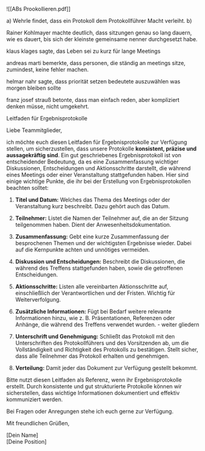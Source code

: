 
![[ABs Prookollieren.pdf]]

a) Wehrle findet, dass ein Protokoll dem Protokollführer Macht verleiht.
b) 







Rainer Kohlmayer machte deutlich, dass sitzungen genau so lang dauern, wie es dauert, bis sich der kleinste gemeinsame nenner durchgesetzt habe.

klaus klages sagte, das Leben sei zu kurz für lange Meetings

andreas marti bemerkte, dass personen, die ständig an meetings sitze, zumindest, keine fehler machen.

helmar nahr sagte, dass priorität setzen bedeutete auszuwählen was morgen bleiben sollte

franz josef strauß betonte, dass man einfach reden, aber kompliziert denken müsse, nicht umgekehrt.


Leitfaden für Ergebnisprotokolle

Liebe Teammitglieder,

ich möchte euch diesen Leitfaden für Ergebnisprotokolle zur Verfügung stellen, um sicherzustellen, dass unsere Protokolle **konsistent, präzise und aussagekräftig sind**. Ein gut geschriebenes Ergebnisprotokoll ist von entscheidender Bedeutung, da es eine Zusammenfassung wichtiger Diskussionen, Entscheidungen und Aktionsschritte darstellt, die während eines Meetings oder einer Veranstaltung stattgefunden haben. Hier sind einige wichtige Punkte, die ihr bei der Erstellung von Ergebnisprotokollen beachten solltet:

1. **Titel und Datum:** Welches das Thema des Meetings oder der Veranstaltung kurz beschreibt. Dazu gehört auch das Datum.
    
2. **Teilnehmer:** Listet die Namen der Teilnehmer auf, die an der Sitzung teilgenommen haben. Dient der Anwesenheitsdokumentation.
    
3. **Zusammenfassung:** Gebt eine kurze Zusammenfassung der besprochenen Themen und der wichtigsten Ergebnisse wieder. Dabei auf die Kernpunkte achten und unnötiges vermeiden.
    
4. **Diskussion und Entscheidungen:** Beschreibt die Diskussionen, die während des Treffens stattgefunden haben, sowie die getroffenen Entscheidungen.
    
5. **Aktionsschritte:** Listen alle vereinbarten Aktionsschritte auf, einschließlich der Verantwortlichen und der Fristen. Wichtig für Weiterverfolgung.
    
6. **Zusätzliche Informationen:** Fügt bei Bedarf weitere relevante Informationen hinzu, wie z. B. Präsentationen, Referenzen oder Anhänge, die während des Treffens verwendet wurden. - weiter gliedern
    
7. **Unterschrift und Genehmigung:** Schließt das Protokoll mit den Unterschriften des Protokollführers und des Vorsitzenden ab, um die Vollständigkeit und Richtigkeit des Protokolls zu bestätigen. Stellt sicher, dass alle Teilnehmer das Protokoll erhalten und genehmigen.
    
8. **Verteilung:** Damit jeder das Dokument zur Verfügung gestellt bekommt.



Bitte nutzt diesen Leitfaden als Referenz, wenn ihr Ergebnisprotokolle erstellt. Durch konsistente und gut strukturierte Protokolle können wir sicherstellen, dass wichtige Informationen dokumentiert und effektiv kommuniziert werden.

Bei Fragen oder Anregungen stehe ich euch gerne zur Verfügung.

Mit freundlichen Grüßen,

[Dein Name]  
[Deine Position]